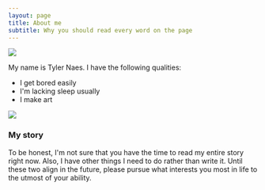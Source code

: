 ```yaml
---
layout: page
title: About me
subtitle: Why you should read every word on the page
---
```


![]({{site.url}}/assets/img/profile.jpg)  

My name is Tyler Naes. I have the following qualities:

- I get bored easily
- I'm lacking sleep usually
- I make art

![]({{site.url}}/assets/img/profile2.jpg)  

### My story

To be honest, I'm not sure that you have the time to read my entire story right now. Also, I have other things I need to do rather than write it. Until these two align in the future, please pursue what interests you most in life to the utmost of your ability. 

